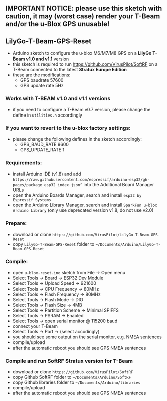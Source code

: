 ## IMPORTANT NOTICE: please use this sketch with caution, it may (worst case) render your T-Beam and/or the u-Blox GPS unusable!

## LilyGo-T-Beam-GPS-Reset
- Arduino sketch to configure the u-blox M6/M7/M8 GPS on a **LilyGo T-Beam v1.0 and v1.1** version
- this sketch is required to run https://github.com/VirusPilot/SoftRF on a T-Beam connected to the latest **Stratux Europe Edition**
- these are the modifications:
  - GPS baudrate 57600
  - GPS update rate 5Hz

### Works with T-BEAM v1.0 and v1.1 versions
- if you need to configure a T-Beam v0.7 version, please change the define in `utilities.h` accordingly

### If you want to revert to the u-blox factory settings:
- please change the following defines in the sketch accordingly:
  - GPS_BAUD_RATE 9600
  - GPS_UPDATE_RATE 1

### Requirements:
- install Arduino IDE (v1.8) and add `https://raw.githubusercontent.com/espressif/arduino-esp32/gh-pages/package_esp32_index.json^` into the Additional Board Manager URLs
- open the Arduino Boards Manager, search and install `esp32 by Espressif Systems`
- open the Arduino Library Manager, search and install `SparkFun u-blox Arduino Library` (only use deprecated version v1.8, do not use v2.0)

### Prepare:
- download or clone `https://github.com/VirusPilot/LilyGo-T-Beam-GPS-Reset`
- copy `LilyGo-T-Beam-GPS-Reset` folder to `~/Documents/Arduino/LilyGo-T-Beam-GPS-Reset`

### Compile:
- open `u-blox-reset.ino` sketch from File -> Open menu
- Select Tools -> Board -> ESP32 Dev Module
- Select Tools -> Upload Speed -> 921600
- Select Tools -> CPU Frequency -> 80MHz
- Select Tools -> Flash Frequency -> 80MHz
- Select Tools -> Flash Mode -> DIO
- Select Tools -> Flash Size -> 4MB
- Select Tools -> Partition Scheme -> Minimal SPIFFS
- Select Tools -> PSRAM -> Enabled
- Select Tools -> open serial monitor @ 115200 baud
- connect your T-Beam
- Select Tools -> Port -> (select accodingly)
- you should see some output on the serial monitor, e.g. NMEA sentences
- compile/upload
- after the automatic reboot you should see GPS NMEA sentences

### Compile and run SoftRF Stratux version for T-Beam
- download or clone `https://github.com/VirusPilot/SoftRF`
- copy Github SoftRF folder to `~/Documents/Arduino/SoftRF`
- copy Github libraries folder to `~/Documents/Arduino/libraries`
- compile/upload
- after the automatic reboot you should see GPS NMEA sentences
